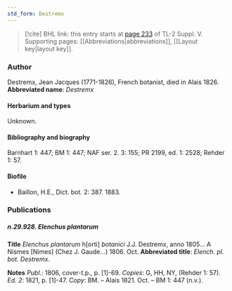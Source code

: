 ```yaml
---
std_form: Destremx
---
```


> [!cite] BHL link: this entry starts at [page 233](https://www.biodiversitylibrary.org/page/33259279) of TL-2 Suppl. V.
> Supporting pages: [[Abbreviations|abbreviations]], [[Layout key|layout key]].

### Author

Destremx, Jean Jacques (1771-1826), French botanist, died in Alais 1826. 
**Abbreviated name**: *Destremx*

#### Herbarium and types

Unknown.

#### Bibliography and biography

Barnhart 1: 447; BM 1: 447; NAF ser. 2. 3: 155; PR 2199, ed. 1: 2528; Rehder 1: 57.

#### Biofile

- Baillon, H.E., Dict. bot. 2: 387. 1883.

### Publications

##### n.29.928. Elenchus plantarum

**Title**
*Elenchus plantarum* h\[orti\] *botanici* J.J. Destremx, anno 1805... A Nismes \[Nimes\] (Chez J. Gaude...) 1806. Oct.
**Abbreviated title**: *Elench. pl. bot. Destremx*.

**Notes**
*Publ*.: 1806, cover-t.p., p. \[1\]-69. *Copies*: G, HH, NY, (Rehder 1: 57).
*Ed. 2*: 1821, p. \[1\]-47. *Copy*: BM. – Alais 1821. Oct. – BM 1: 447 (n.v.).

